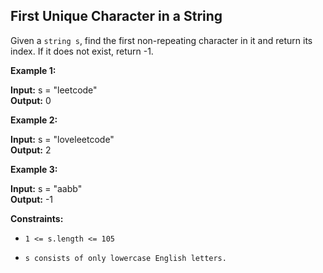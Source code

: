 ## First Unique Character in a String

Given a ```string s```, find the first non-repeating character in it and return its index. If it does not exist, return -1.

 

**Example 1:**

**Input:** s = "leetcode" <br>
**Output:** 0             

**Example 2:**

**Input:** s = "loveleetcode" <br>
**Output:** 2            

**Example 3:**

**Input:** s = "aabb"  <br>
**Output:** -1


**Constraints:**

- ```1 <= s.length <= 105```

- ```s consists of only lowercase English letters.```
